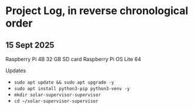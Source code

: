 # Project Log, in reverse chronological order

## 15 Sept 2025
Raspberry Pi 4B
32 GB SD card
Raspberry Pi OS Lite 64

Updates
- `sudo apt update && sudo apt upgrade -y`
- `sudo apt install python3-pip python3-venv -y`
- `mkdir solar-supervisor-supervisor`
- `cd ~/solar-supervisor-supervisor`
